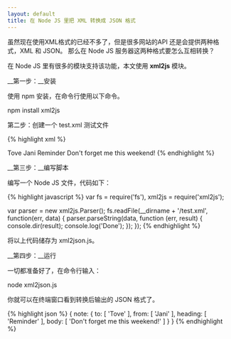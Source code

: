 ```yaml
---
layout: default
title: 在 Node JS 里把 XML 转换成 JSON 格式
---
```


虽然现在使用XML格式的已经不多了，但是很多网站的API 还是会提供两种格式，XML 和 JSON。 那么在 Node JS 服务器这两种格式要怎么互相转换？

在 Node JS 里有很多的模块支持该功能，本文使用 __xml2js__ 模块。

__第一步：__安装

使用 npm 安装，在命令行使用以下命令。

  npm install xml2js

第二步：创建一个 test.xml 测试文件

{% highlight xml %}
<?xml version="1.0" encoding="UTF-8"?>
<note>
  <to>Tove</to>
  <from>Jani</from>
  <heading>Reminder</heading>
  <body>Don't forget me this weekend!</body>
</note>
{% endhighlight %}

__第三步：__编写脚本

编写一个 Node JS 文件，代码如下：

{% highlight javascript %}
var fs = require('fs'),
    xml2js = require('xml2js');

var parser = new xml2js.Parser();
fs.readFile(__dirname + '/test.xml', function(err, data) {
    parser.parseString(data, function (err, result) {
        console.dir(result);
        console.log('Done');
    });
});
{% endhighlight %}

将以上代码储存为 xml2json.js。

__第四步：__运行

一切都准备好了，在命令行输入：

  node xml2json.js

你就可以在终端窗口看到转换后输出的 JSON 格式了。

{% highlight json %}
{ note:
   { to: [ 'Tove' ],
     from: [ 'Jani' ],
     heading: [ 'Reminder' ],
     body: [ 'Don\'t forget me this weekend!' ]
   }
}
{% endhighlight %}
